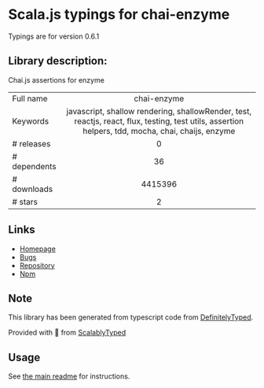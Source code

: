 
# Scala.js typings for chai-enzyme

Typings are for version 0.6.1

## Library description:
Chai.js assertions for enzyme

|                    |                 |
| ------------------ | :-------------: |
| Full name          | chai-enzyme |
| Keywords           | javascript, shallow rendering, shallowRender, test, reactjs, react, flux, testing, test utils, assertion helpers, tdd, mocha, chai, chaijs, enzyme |
| # releases         | 0 |
| # dependents       | 36 |
| # downloads        | 4415396 |
| # stars            | 2 |

## Links
- [Homepage](https://github.com/producthunt/chai-enzyme)
- [Bugs](https://github.com/producthunt/chai-enzyme/issues)
- [Repository](https://github.com/producthunt/chai-enzyme)
- [Npm](https://www.npmjs.com/package/chai-enzyme)
    


## Note
This library has been generated from typescript code from [DefinitelyTyped](https://definitelytyped.org).

Provided with :purple_heart: from [ScalablyTyped](https://github.com/oyvindberg/ScalablyTyped)

## Usage
See [the main readme](../../readme.md) for instructions.


